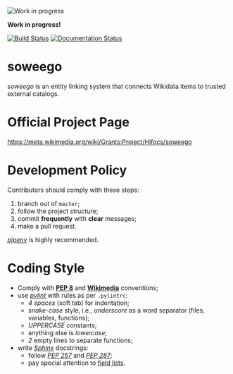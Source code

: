 ![Work in progress](https://mauroparravicini.files.wordpress.com/2011/10/lavori_in_corso.jpg?w=150&h=131)

**Work in progress!**

[![Build Status](https://travis-ci.com/Wikidata/soweego.svg?branch=master)](https://travis-ci.com/Wikidata/soweego)
[![Documentation Status](https://readthedocs.org/projects/soweego/badge/?version=latest)](https://soweego.readthedocs.io/en/latest/?badge=latest)

# soweego
_soweego_ is an entity linking system that connects Wikidata items to trusted external catalogs.

# Official Project Page
https://meta.wikimedia.org/wiki/Grants:Project/Hjfocs/soweego

# Development Policy
Contributors should comply with these steps:
1. branch out of `master`;
2. follow the project structure;
3. commit **frequently** with **clear** messages;
4. make a pull request.

_[pipenv](https://docs.python-guide.org/dev/virtualenvs/#installing-pipenv)_ is highly recommended.

# Coding Style
- Comply with **[PEP 8](https://www.python.org/dev/peps/pep-0008/)** and **[Wikimedia](https://www.mediawiki.org/wiki/Manual:Coding_conventions/Python)** conventions;
- use _[pylint](https://www.pylint.org/)_ with rules as per `.pylintrc`:
  - _4 spaces_ (soft tab) for indentation;
  - _snake-case_ style, i.e., _underscore_ as a word separator (files, variables, functions);
  - _UPPERCASE_ constants;
  - anything else is _lowercase_;
  - _2_ empty lines to separate functions;
- write _[Sphinx](http://www.sphinx-doc.org/en/stable/)_ docstrings:
  - follow _[PEP 257](https://www.python.org/dev/peps/pep-0257/)_ and _[PEP 287](https://www.python.org/dev/peps/pep-0287/)_;
  - pay special attention to [field lists](http://sphinx-doc.org/domains.html#info-field-lists).
